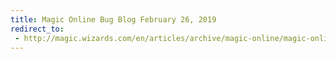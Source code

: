 ```yaml
---
title: Magic Online Bug Blog February 26, 2019
redirect_to:
 - http://magic.wizards.com/en/articles/archive/magic-online/magic-online-bug-blog-february-26-2019-2019-02-26
---
```

